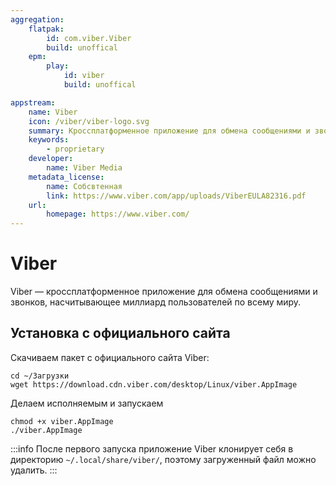 ```yaml
---
aggregation:
    flatpak: 
        id: com.viber.Viber
        build: unoffical
    epm:
        play:
            id: viber
            build: unoffical

appstream:
    name: Viber
    icon: /viber/viber-logo.svg
    summary: Кроссплатформенное приложение для обмена сообщениями и звонков, насчитывающее миллиард пользователей по всему миру.
    keywords: 
        - proprietary
    developer: 
        name: Viber Media
    metadata_license: 
        name: Собсвтенная
        link: https://www.viber.com/app/uploads/ViberEULA82316.pdf
    url: 
        homepage: https://www.viber.com/
---
```




# Viber

Viber — кроссплатформенное приложение для обмена сообщениями и звонков, насчитывающее миллиард пользователей по всему миру.

<!--@include: @apps/_parts/install/content-flatpak.md-->
<!--@include: @apps/_parts/install/content-epm-play.md-->

## Установка с официального сайта

Cкачиваем пакет с официального сайта Viber:

```shell
cd ~/Загрузки
wget https://download.cdn.viber.com/desktop/Linux/viber.AppImage
```

Делаем исполняемым и запускаем

```shell
chmod +x viber.AppImage
./viber.AppImage
```

:::info
После первого запуска приложение Viber клонирует себя в директорию `~/.local/share/viber/`, поэтому загруженный файл можно удалить.
:::